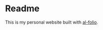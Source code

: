 # Readme

This is my personal website built with [al-folio](https://github.com/alshedivat/al-folio).